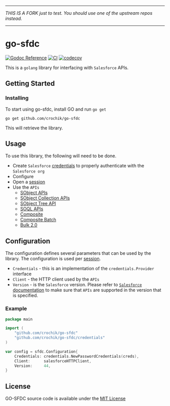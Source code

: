___
*THIS IS A FORK just to test. You should use one of the upstream repos instead.*
___
# go-sfdc

[![Godoc Reference][godoc-img]][godoc-url] [![CI][ci-img]][ci-url] [![codecov][codecov-img]][codecov-url]

This is a `golang` library for interfacing with `Salesforce` APIs.

## Getting Started
### Installing
To start using go-sfdc, install GO and run `go get`
```
go get github.com/crochik/go-sfdc
```
This will retrieve the library.

## Usage
To use this library, the following will need to be done.
* Create `Salesforce` [credentials](./credentials/README.md) to properly authenticate with the `Salesforce org`
* Configure
* Open a [session](./session/README.md)
* Use the `APIs`
  - [SObject APIs](./sobject/README.md)
  - [SObject Collection APIs](./sobject/collections/README.md)
  - [SObject Tree API](./sobject/tree/README.md)
  - [SOQL APIs](./soql/README.md)
  - [Composite](./composite/README.md)
  - [Composite Batch](./composite/batch/README.md)
  - [Bulk 2.0](./bulk/README.md)

## Configuration
The configuration defines several parameters that can be used by the library.  The configuration is used per [session](./session/README.md).
* `Credentials` - this is an implementation of the `credentials.Provider` interface
* `Client` - the HTTP client used by the `APIs`
* `Version` - is the `Salesforce` version.  Please refer to [`Salesforce` documentation](https://developer.salesforce.com/docs/atlas.en-us.api_rest.meta/api_rest/intro_what_is_rest_api.htm) to make sure that `APIs` are supported in the version that is specified.
### Example
```go
package main

import (
	"github.com/crochik/go-sfdc"
	"github.com/crochik/go-sfdc/credentials"
)

var config = sfdc.Configuration{
	Credentials: credentials.NewPasswordCredentials(creds),
	Client:      salesforceHTTPClient,
	Version:     44,
}
```

## License
GO-SFDC source code is available under the [MIT License](LICENSE.txt)

[godoc-img]: https://godoc.org/github.com/crochik/go-sfdc?status.svg
[godoc-url]: https://godoc.org/github.com/crochik/go-sfdc

[ci-img]: https://github.com/crochik/go-sfdc/workflows/CI/badge.svg
[ci-url]: https://github.com/crochik/go-sfdc/actions?query=workflow%3A%22CI%22

[codecov-img]: https://codecov.io/gh/crochik/go-sfdc/branch/master/graph/badge.svg
[codecov-url]: https://codecov.io/gh/crochik/go-sfdc
